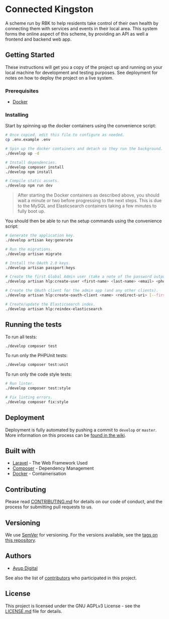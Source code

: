 # Connected Kingston

A scheme run by RBK to help residents take control of their own health 
by connecting them with services and events in their local area. This 
system forms the online aspect of this scheme, by providing an API as 
well a frontend and backend web app.

## Getting Started

These instructions will get you a copy of the project up and running on 
your local machine for development and testing purposes. See deployment 
for notes on how to deploy the project on a live system.

### Prerequisites

* [Docker](https://docker.com/)

### Installing

Start by spinning up the docker containers using the convenience script:

```bash
# Once copied, edit this file to configure as needed.
cp .env.example .env

# Spin up the docker containers and detach so they run the background.
./develop up -d

# Install dependencies.
./develop composer install
./develop npm install

# Compile static assets.
./develop npm run dev
```

> After starting the Docker containers as described above, you should
wait a minute or two before progressing to the next steps. This is due
to the MySQL and Elasticsearch containers taking a few minutes to fully
boot up.

You should then be able to run the setup commands using the convenience 
script:

```bash
# Generate the application key.
./develop artisan key:generate

# Run the migrations.
./develop artisan migrate

# Install the OAuth 2.0 keys.
./develop artisan passport:keys

# Create the first Global Admin user (take a note of the password outputted).
./develop artisan hlp:create-user <first-name> <last-name> <email> <phone-number>

# Create the OAuth client for the admin app (and any other clients).
./develop artisan hlp:create-oauth-client <name> <redirect-uri> [--first-party]

# Create/update the Elasticsearch index.
./develop artisan hlp:reindex-elasticsearch
```

## Running the tests

To run all tests:
 
```bash
./develop composer test
```

To run only the PHPUnit tests:
 
```bash
./develop composer test:unit
```

To run only the code style tests:

```bash
# Run linter.
./develop composer test:style

# Fix linting errors.
./develop composer fix:style
```

## Deployment

Deployment is fully automated by pushing a commit to `develop` or 
`master`. More information on this process can be [found in the wiki](https://github.com/RoyalBoroughKingston/ck-api/wiki/Branching-and-Release-Strategy#continuous-delivery).

## Built with

* [Laravel](https://laravel.com/docs/) - The Web Framework Used
* [Composer](https://getcomposer.org/doc/) - Dependency Management
* [Docker](https://www.docker.com/) - Containerisation

## Contributing

Please read [CONTRIBUTING.md](CONTRIBUTING.md) for details on our code 
of conduct, and the process for submitting pull requests to us.

## Versioning

We use [SemVer](http://semver.org/) for versioning. For the versions 
available, see the [tags on this repository](https://github.com/RoyalBoroughKingston/ck-api/tags). 

## Authors

* [Ayup Digital](https://ayup.agency/)

See also the list of [contributors](https://github.com/RoyalBoroughKingston/ck-api/contributors) 
who participated in this project.

## License

This project is licensed under the GNU AGPLv3 License - see the 
[LICENSE.md](LICENSE.md) file for details.
